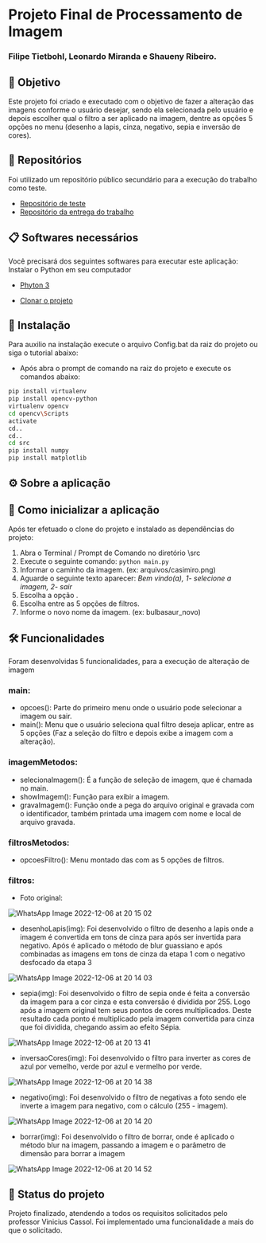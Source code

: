 # Projeto Final de Processamento de Imagem

### Filipe Tietbohl, Leonardo Miranda e Shaueny Ribeiro.

## 🚀 Objetivo
Este projeto foi criado e executado com o objetivo de fazer a alteração das imagens conforme o usuário desejar, sendo ela selecionada pelo usuário e depois escolher qual o filtro a ser aplicado na imagem, dentre as opções 5 opções no menu (desenho a lapis, cinza, negativo, sepia e inversão de cores).

## 📄 Repositórios
Foi utilizado um repositório público secundário para a execução do trabalho como teste.
* [Repositório de teste](https://github.com/leomiranda1995/uniritter-cg-opencv)
* [Repositório da entrega do trabalho](https://github.com/profvini/projetopi-leonardo_miranda)

## 📋 Softwares necessários
Você precisará dos seguintes softwares para executar este aplicação:
Instalar o Python em seu computador
* [Phyton 3](https://www.python.org/downloads/)

* [Clonar o projeto](https://github.com/leomiranda1995/uniritter-cg-opencv.git)

## 🔧 Instalação
Para auxilio na instalação execute o arquivo Config.bat da raiz do projeto ou siga o tutorial abaixo:
* Após abra o prompt de comando na raiz do projeto e execute os comandos abaixo:
```sh
pip install virtualenv
pip install opencv-python
virtualenv opencv
cd opencv\Scripts
activate
cd..
cd..
cd src
pip install numpy
pip install matplotlib
```

## ⚙️ Sobre a aplicação

## 🔩 Como inicializar a aplicação
Após ter efetuado o clone do projeto e instalado as dependências do projeto:
1. Abra o Terminal / Prompt de Comando no diretório \src
2. Execute o seguinte comando: `python main.py `
3. Informar o caminho da imagem. (ex: arquivos/casimiro.png)
4. Aguarde o seguinte texto aparecer: _Bem vindo(a), 1- selecione a imagem, 2- sair_
5. Escolha a opção .
6. Escolha entre as 5 opções de filtros.
7. Informe o novo nome da imagem. (ex: bulbasaur_novo)

## 🛠️ Funcionalidades
Foram desenvolvidas 5 funcionalidades, para a execução de alteração de imagem 
 
 ### main:
  * opcoes(): Parte do primeiro menu onde o usuário pode selecionar a imagem ou sair.
  * main(): Menu que o usuário seleciona qual filtro deseja aplicar, entre as 5 opções (Faz a seleção do filtro e depois exibe a imagem com a alteração).

 ### imagemMetodos:
  * selecionaImagem(): É a função de seleção de imagem, que é chamada no main.
  * showImagem(): Função para exibir a imagem.
  * gravaImagem(): Função onde a pega do arquivo original e gravada com o identificador, também printada uma imagem com nome e local de arquivo gravada.

  ### filtrosMetodos:
   * opcoesFiltro(): Menu montado das com as 5 opções de filtros.

  ### filtros:
   * Foto original:

![WhatsApp Image 2022-12-06 at 20 15 02](https://user-images.githubusercontent.com/64978472/206048292-61c00e1a-7323-43f8-968e-5a415cab7be9.jpeg)

  


   * desenhoLapis(img): Foi desenvolvido o filtro de desenho a lapis onde a imagem é convertida em tons de cinza para após ser invertida para negativo. Após é aplicado o método de blur guassiano e após combinadas as imagens em tons de cinza da etapa 1 com o negativo desfocado da etapa 3
    
![WhatsApp Image 2022-12-06 at 20 14 03](https://user-images.githubusercontent.com/64978472/206045922-13a794ab-78be-4c3d-803d-a90609191df6.jpeg)




   *  sepia(img): Foi desenvolvido o filtro de sepia onde é feita a conversão da imagem para a cor cinza e esta conversão é dividida por 255. Logo após a imagem original tem seus pontos de cores multiplicados. Deste resultado cada ponto é multiplicado pela imagem convertida para cinza que foi dividida, chegando assim ao efeito Sépia.
 
![WhatsApp Image 2022-12-06 at 20 13 41](https://user-images.githubusercontent.com/64978472/206046096-7ea2091b-c3ff-4f26-9dbc-da6cbbf78606.jpeg)

  
  
  
   * inversaoCores(img): Foi desenvolvido o filtro para inverter as cores de azul por vemelho, verde por azul e vermelho por verde.
 
![WhatsApp Image 2022-12-06 at 20 14 38](https://user-images.githubusercontent.com/64978472/206045996-235ff829-7e67-4c49-9543-f4a2f4799376.jpeg)




   *  negativo(img): Foi desenvolvido o filtro de negativas a foto sendo ele inverte a imagem para negativo, com o cálculo (255 - imagem).

![WhatsApp Image 2022-12-06 at 20 14 20](https://user-images.githubusercontent.com/64978472/206046066-101e1f5c-5200-45cc-a79d-bd78cb81cfd9.jpeg)




   *  borrar(img): Foi desenvolvido o filtro de borrar, onde é aplicado o método blur na imagem, passando a imagem e o parâmetro de dimensão para borrar a imagem
   
![WhatsApp Image 2022-12-06 at 20 14 52](https://user-images.githubusercontent.com/64978472/206046147-5a9fcb85-e3ef-4379-8a6e-4e1aa199e157.jpeg)





## 🎯 Status do projeto
Projeto finalizado, atendendo a todos os requisitos solicitados pelo professor Vinicius Cassol. Foi implementado uma funcionalidade a mais do que o solicitado.


